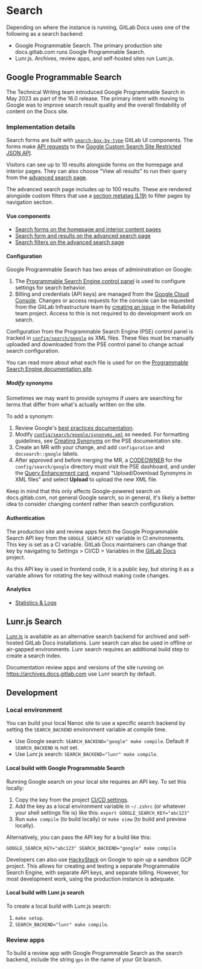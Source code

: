 # Search

Depending on where the instance is running, GitLab Docs uses one of the following as a search backend:

- Google Programmable Search. The primary production site docs.gitlab.com runs Google Programmable Search.
- Lunr.js. Archives, review apps, and self-hosted sites run Lunr.js.

## Google Programmable Search

The Technical Writing team introduced Google Programmable Search in May 2023 as part of the 16.0 release. The primary intent with moving to Google was to improve search result quality and the overall findability of content on the Docs site.

### Implementation details

Search forms are built with [`search-box-by-type`](https://gitlab-org.gitlab.io/gitlab-ui/?path=/docs/base-search-box-by-type--docs) GitLab UI components. The forms make [API requests](../content/frontend/services/google_search_api.js) to the [Google Custom Search Site Restricted JSON API](https://developers.google.com/custom-search/v1/site_restricted_api).

Visitors can see up to 10 results alongside forms on the homepage and interior pages. They can also choose "View all results" to run their query from the [advanced search page](https://docs.gitlab.com/search).

The advanced search page includes up to 100 results. These are rendered alongside custom filters that use a [section metatag (L19)](../layouts/head.html) to filter pages by navigation section.

#### Vue components

- [Search forms on the homepage and interior content pages](../content/frontend/search/components/google_search_form.vue)
- [Search form and results on the advanced search page](../content/frontend/search/components/google_results.vue)
- [Search filters on the advanced search page](../content/frontend/search/components/search_filters.vue)

#### Configuration

Google Programmable Search has two areas of admininstration on Google:

1. The [Programmable Search Engine control panel](https://programmablesearchengine.google.com/controlpanel/overview?cx=97494f9fe316a426d) is used to configure settings for search behavior.
1. Billing and credentials (API keys) are managed from the [Google Cloud Console](https://console.cloud.google.com). Changes or access requests for the console can be requested from the GitLab Infrastructure team by [creating an issue](https://gitlab.com/gitlab-com/gl-infra/reliability/-/issues) in the Reliability team project. Access to this is not required to do development work on search.

Configuration from the Programmable Search Engine (PSE) control panel is tracked in [`config/search/google`](/config/search/google/) as XML files. These files must be manually uploaded and downloaded from the PSE control panel to change actual search configuration.

You can read more about what each file is used for on the [Programmable Search Engine documentation site](https://developers.google.com/custom-search/docs/basics).

##### Modify synonyms

Sometimes we may want to provide synoyms if users are searching for terms that differ from what's actually written on the site.

To add a synonym:

1. Review Google's [best practices documentation](https://developers.google.com/custom-search/docs/queries#expanding-search-queries-with-synonyms).
2. Modify [`config/search/google/synonyms.xml`](/config/search/google/synonyms.xml) as needed. For formatting guidelines, see [Creating Synonyms](https://developers.google.com/custom-search/docs/queries#creating-synonyms) on the PSE documentation site.
3. Create an MR with your change, and add `configuration` and `docsearch::google` labels.
4. After approved and before merging the MR, a [CODEOWNER](/CODEOWNERS) for the `config/search/google` directory must visit the PSE dashboard, and under the [Query Enhancement card](https://programmablesearchengine.google.com/controlpanel/searchfeatures?cx=97494f9fe316a426d#query-enhancement-card), expand "Upload/Download Synonyms in XML files" and select **Upload** to upload the new XML file.

Keep in mind that this only affects Google-powered search on docs.gitlab.com, not general Google search, so in general, it's likely a better idea to consider changing content rather than search configuration.

#### Authentication

The production site and review apps fetch the Google Programmable Search API key from the `GOOGLE_SEARCH_KEY` variable in CI environments. This key is set as a CI variable. GitLab Docs maintainers can change that key by navigating to Settings > CI/CD  > Variables in the [GitLab Docs](https://gitlab.com/gitlab-org/gitlab-docs/) project.

As this API key is used in frontend code, it is a public key, but storing it as a variable allows for rotating the key without making code changes.

#### Analytics

- [Statistics & Logs](https://programmablesearchengine.google.com/cse/statistics/stats?cx=97494f9fe316a426d)

## Lunr.js Search

[Lunr.js](https://lunrjs.com/) is available as an alternative search backend for archived and self-hosted GitLab Docs installations. Lunr search can also be used in offline or air-gapped environments. Lunr search requires an additional build step to create a search index.

Documentation review apps and versions of the site running on <https://archives.docs.gitlab.com> use Lunr search by default.

## Development

### Local environment

You can build your local Nanoc site to use a specific search backend by setting the `SEARCH_BACKEND` environment variable at compile time.

- Use Google search: `SEARCH_BACKEND="google" make compile`. Default if `SEARCH_BACKEND` is not set.
- Use Lunr.js search: `SEARCH_BACKEND="lunr" make compile`.

#### Local build with Google Programmable Search

Running Google search on your local site requires an API key. To set this locally:

1. Copy the key from the project [CI/CD settings](https://gitlab.com/gitlab-org/gitlab-docs/-/settings/ci_cd).
1. Add the key as a local environment variable in `~/.zshrc` (or whatever your shell settings file is) like this: `export GOOGLE_SEARCH_KEY="abc123"`
1. Run `make compile` (to build locally) or `make view` (to build and preview locally).

Alternatively, you can pass the API key for a build like this:

```shell
GOOGLE_SEARCH_KEY="abc123" SEARCH_BACKEND="google" make compile
```

Developers can also use [HackyStack](https://about.gitlab.com/handbook/infrastructure-standards/realms/sandbox/) on Google to spin up a sandbox GCP project. This allows for creating and testing a separate Programmable Search Engine, with separate API keys, and separate billing. However, for most development work, using the production instance is adequate.

#### Local build with Lunr.js search

To create a local build with Lunr.js search:

1. `make setup`.
1. `SEARCH_BACKEND="lunr" make compile`.

### Review apps

To build a review app with Google Programmable Search as the search backend, include the string `gps` in the name of your Git branch.
